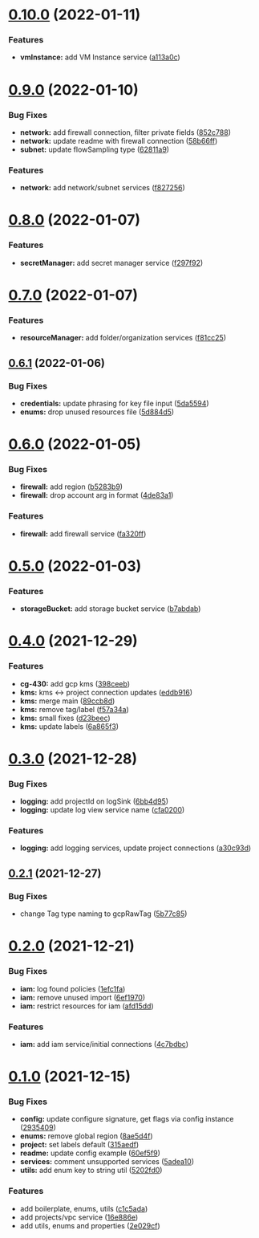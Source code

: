 # [0.10.0](https://gitlab.com/auto-cloud/cloudgraph/provider/cloudgraph-provider-gcp/compare/0.9.0...0.10.0) (2022-01-11)


### Features

* **vmInstance:** add VM Instance service ([a113a0c](https://gitlab.com/auto-cloud/cloudgraph/provider/cloudgraph-provider-gcp/commit/a113a0c8b9708f8dea1531072ab9eede80ee40fa))

# [0.9.0](https://gitlab.com/auto-cloud/cloudgraph/provider/cloudgraph-provider-gcp/compare/0.8.0...0.9.0) (2022-01-10)


### Bug Fixes

* **network:** add firewall connection, filter private fields ([852c788](https://gitlab.com/auto-cloud/cloudgraph/provider/cloudgraph-provider-gcp/commit/852c78891acb14199f22ade79825227f536d3145))
* **network:** update readme with firewall connection ([58b66ff](https://gitlab.com/auto-cloud/cloudgraph/provider/cloudgraph-provider-gcp/commit/58b66ff56067824c3c105ee014df76b953df1312))
* **subnet:** update flowSampling type ([62811a9](https://gitlab.com/auto-cloud/cloudgraph/provider/cloudgraph-provider-gcp/commit/62811a960e481ac7a4c46d8543d03f0ec62c1dc0))


### Features

* **network:** add network/subnet services ([f827256](https://gitlab.com/auto-cloud/cloudgraph/provider/cloudgraph-provider-gcp/commit/f8272566db2a0602de2a37d4907a154625795b6d))

# [0.8.0](https://gitlab.com/auto-cloud/cloudgraph/provider/cloudgraph-provider-gcp/compare/0.7.0...0.8.0) (2022-01-07)


### Features

* **secretManager:** add secret manager service ([f297f92](https://gitlab.com/auto-cloud/cloudgraph/provider/cloudgraph-provider-gcp/commit/f297f928a9125e7c7973bfdd142a1e79b02465a7))

# [0.7.0](https://gitlab.com/auto-cloud/cloudgraph/provider/cloudgraph-provider-gcp/compare/0.6.1...0.7.0) (2022-01-07)


### Features

* **resourceManager:** add folder/organization services ([f81cc25](https://gitlab.com/auto-cloud/cloudgraph/provider/cloudgraph-provider-gcp/commit/f81cc25d94aa3024a1cae8e919a8d4027ea5be82))

## [0.6.1](https://gitlab.com/auto-cloud/cloudgraph/provider/cloudgraph-provider-gcp/compare/0.6.0...0.6.1) (2022-01-06)


### Bug Fixes

* **credentials:** update phrasing for key file input ([5da5594](https://gitlab.com/auto-cloud/cloudgraph/provider/cloudgraph-provider-gcp/commit/5da55949e4768f7beba5657d4a6ca19d811e531a))
* **enums:** drop unused resources file ([5d884d5](https://gitlab.com/auto-cloud/cloudgraph/provider/cloudgraph-provider-gcp/commit/5d884d50d2438dc24b22e1f8e7036dfa361aaf8d))

# [0.6.0](https://gitlab.com/auto-cloud/cloudgraph/provider/cloudgraph-provider-gcp/compare/0.5.0...0.6.0) (2022-01-05)


### Bug Fixes

* **firewall:** add region ([b5283b9](https://gitlab.com/auto-cloud/cloudgraph/provider/cloudgraph-provider-gcp/commit/b5283b9ba55dc7c1cb99b57c76384d616f8be376))
* **firewall:** drop account arg in format ([4de83a1](https://gitlab.com/auto-cloud/cloudgraph/provider/cloudgraph-provider-gcp/commit/4de83a1e3d25bfa8b8cd5737cc5758fb5c056deb))


### Features

* **firewall:** add firewall service ([fa320ff](https://gitlab.com/auto-cloud/cloudgraph/provider/cloudgraph-provider-gcp/commit/fa320ff88babf73058bd41f135c38879196da34f))

# [0.5.0](https://gitlab.com/auto-cloud/cloudgraph/provider/cloudgraph-provider-gcp/compare/0.4.0...0.5.0) (2022-01-03)


### Features

* **storageBucket:** add storage bucket service ([b7abdab](https://gitlab.com/auto-cloud/cloudgraph/provider/cloudgraph-provider-gcp/commit/b7abdab2b1b3982c0149e36980bad733d1c4d73b))

# [0.4.0](https://gitlab.com/auto-cloud/cloudgraph/provider/cloudgraph-provider-gcp/compare/0.3.0...0.4.0) (2021-12-29)


### Features

* **cg-430:** add gcp kms ([398ceeb](https://gitlab.com/auto-cloud/cloudgraph/provider/cloudgraph-provider-gcp/commit/398ceeb42bff3ddaa106e293b21b908f70eca419))
* **kms:** kms <-> project connection updates ([eddb916](https://gitlab.com/auto-cloud/cloudgraph/provider/cloudgraph-provider-gcp/commit/eddb916425081ce214d75fb7d46e64eb8a2c16ab))
* **kms:** merge main ([89ccb8d](https://gitlab.com/auto-cloud/cloudgraph/provider/cloudgraph-provider-gcp/commit/89ccb8d59e9de3eee67822ea9e88c8b811194777))
* **kms:** remove tag/label ([f57a34a](https://gitlab.com/auto-cloud/cloudgraph/provider/cloudgraph-provider-gcp/commit/f57a34a6e46873fb185a3d142e84fe5431a15fb4))
* **kms:** small fixes ([d23beec](https://gitlab.com/auto-cloud/cloudgraph/provider/cloudgraph-provider-gcp/commit/d23beece2bf60b0f0004103f5268f579b722f0dd))
* **kms:** update labels ([6a865f3](https://gitlab.com/auto-cloud/cloudgraph/provider/cloudgraph-provider-gcp/commit/6a865f313442148b3cf503c932ccb6995f62be40))

# [0.3.0](https://gitlab.com/auto-cloud/cloudgraph/provider/cloudgraph-provider-gcp/compare/0.2.1...0.3.0) (2021-12-28)


### Bug Fixes

* **logging:** add projectId on logSink ([6bb4d95](https://gitlab.com/auto-cloud/cloudgraph/provider/cloudgraph-provider-gcp/commit/6bb4d95fc7e67b0fa73296d2836a43bb0cd7f392))
* **logging:** update log view service name ([cfa0200](https://gitlab.com/auto-cloud/cloudgraph/provider/cloudgraph-provider-gcp/commit/cfa020014f606e8e12517c2d52ecfa93d5d7ee50))


### Features

* **logging:** add logging services, update project connections ([a30c93d](https://gitlab.com/auto-cloud/cloudgraph/provider/cloudgraph-provider-gcp/commit/a30c93d712bb75ecdc6dd456416c1280cedc13a5))

## [0.2.1](https://gitlab.com/auto-cloud/cloudgraph/provider/cloudgraph-provider-gcp/compare/0.2.0...0.2.1) (2021-12-27)


### Bug Fixes

* change Tag type naming to gcpRawTag ([5b77c85](https://gitlab.com/auto-cloud/cloudgraph/provider/cloudgraph-provider-gcp/commit/5b77c85ac1836fe10d17ac669013316e2dd0a4ca))

# [0.2.0](https://gitlab.com/auto-cloud/cloudgraph/provider/cloudgraph-provider-gcp/compare/0.1.0...0.2.0) (2021-12-21)


### Bug Fixes

* **iam:** log found policies ([1efc1fa](https://gitlab.com/auto-cloud/cloudgraph/provider/cloudgraph-provider-gcp/commit/1efc1fae362e42a85b80f5ba5a40724c6d54f9d0))
* **iam:** remove unused import ([6ef1970](https://gitlab.com/auto-cloud/cloudgraph/provider/cloudgraph-provider-gcp/commit/6ef19703bc9967ba06755d1f285a32ebcc009104))
* **iam:** restrict resources for iam ([afd15dd](https://gitlab.com/auto-cloud/cloudgraph/provider/cloudgraph-provider-gcp/commit/afd15ddc094c8ad5f6448256b5a3db2c3c4ea543))


### Features

* **iam:** add iam service/initial connections ([4c7bdbc](https://gitlab.com/auto-cloud/cloudgraph/provider/cloudgraph-provider-gcp/commit/4c7bdbc52458ab24e1ca334b872b0ced89cd088c))

# [0.1.0](https://gitlab.com/auto-cloud/cloudgraph/provider/cloudgraph-provider-gcp/compare/0.0.0...0.1.0) (2021-12-15)


### Bug Fixes

* **config:** update configure signature, get flags via config instance ([2935409](https://gitlab.com/auto-cloud/cloudgraph/provider/cloudgraph-provider-gcp/commit/2935409471c8085fc32aa4b178466a64a2e2579d))
* **enums:** remove global region ([8ae5d4f](https://gitlab.com/auto-cloud/cloudgraph/provider/cloudgraph-provider-gcp/commit/8ae5d4fb6eb06a2aee688adad60bdbf5eecff306))
* **project:** set labels default ([315aedf](https://gitlab.com/auto-cloud/cloudgraph/provider/cloudgraph-provider-gcp/commit/315aedfa46462f6d1af46f169017a5ae6cf8f3b0))
* **readme:** update config example ([60ef5f9](https://gitlab.com/auto-cloud/cloudgraph/provider/cloudgraph-provider-gcp/commit/60ef5f929c173e741b62ec5fc7d4fa69931a6041))
* **services:** comment unsupported services ([5adea10](https://gitlab.com/auto-cloud/cloudgraph/provider/cloudgraph-provider-gcp/commit/5adea1036359d5c0e464ca30751956bce29d9fd1))
* **utils:** add enum key to string util ([5202fd0](https://gitlab.com/auto-cloud/cloudgraph/provider/cloudgraph-provider-gcp/commit/5202fd0c50c7857a9fae5a99cf8e58542f485a8a))


### Features

* add boilerplate, enums, utils ([c1c5ada](https://gitlab.com/auto-cloud/cloudgraph/provider/cloudgraph-provider-gcp/commit/c1c5adadd2269dd3ff4f9ef40edb7b0532710c43))
* add projects/vpc service ([16e886e](https://gitlab.com/auto-cloud/cloudgraph/provider/cloudgraph-provider-gcp/commit/16e886eec62978b633d12b672ef8033dfe54b6c1))
* add utils, enums and properties ([2e029cf](https://gitlab.com/auto-cloud/cloudgraph/provider/cloudgraph-provider-gcp/commit/2e029cfc312d04f4bb56e05200b9a4758c2964f2))
